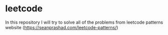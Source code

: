 # leetcode

In this repository I will try to solve all of the problems from leetcode patterns website (https://seanprashad.com/leetcode-patterns/) 
